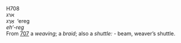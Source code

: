 <body>
  <p>H708<br>  ארג  <br> אֶרֶג  ‎  ‘ereg  <br><i>eh‘-reg </i><br>From <a href="h0707.htm">707</a>  a <i>weaving</i>; a <i>braid</i>; also a <i>shuttle: - </i>beam, weaver’s shuttle.<br></p>
 </body>